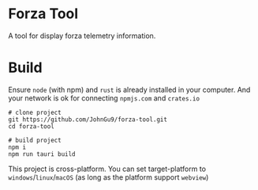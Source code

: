 # Forza Tool

A tool for display forza telemetry information.

# Build

Ensure `node` (with npm) and `rust` is already installed in your computer. And your network is ok for connecting `npmjs.com` and `crates.io`

```console
# clone project
git https://github.com/JohnGu9/forza-tool.git
cd forza-tool

# build project
npm i
npm run tauri build
```

This project is cross-platform. You can set target-platform to `windows`/`linux`/`macOS` (as long as the platform support `webview`)
